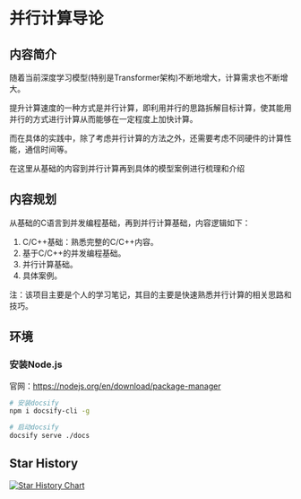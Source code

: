 # 并行计算导论

## 内容简介
随着当前深度学习模型(特别是Transformer架构)不断地增大，计算需求也不断增大。

提升计算速度的一种方式是并行计算，即利用并行的思路拆解目标计算，使其能用并行的方式进行计算从而能够在一定程度上加快计算。

而在具体的实践中，除了考虑并行计算的方法之外，还需要考虑不同硬件的计算性能，通信时间等。

在这里从基础的内容到并行计算再到具体的模型案例进行梳理和介绍

## 内容规划
从基础的C语言到并发编程基础，再到并行计算基础，内容逻辑如下：

1. C/C++基础：熟悉完整的C/C++内容。
2. 基于C/C++的并发编程基础。
3. 并行计算基础。
4. 具体案例。

注：该项目主要是个人的学习笔记，其目的主要是快速熟悉并行计算的相关思路和技巧。

## 环境
### 安装Node.js
官网：https://nodejs.org/en/download/package-manager

```bash
# 安装docsify
npm i docsify-cli -g

# 启动docsify
docsify serve ./docs
```

## Star History

[![Star History Chart](https://api.star-history.com/svg?repos=Wings236/parallel_computing_tutorial&type=Date)](https://star-history.com/#Wings236/parallel_computing_tutorial&Date)
